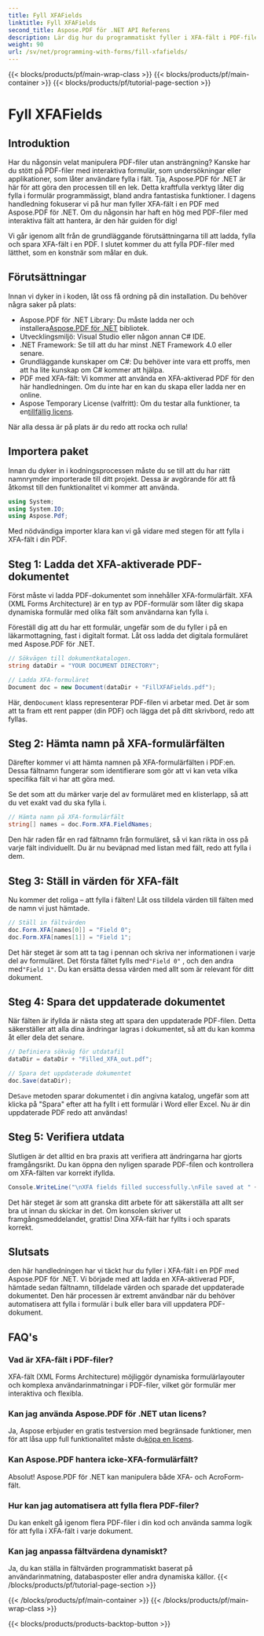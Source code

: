 ```yaml
---
title: Fyll XFAFields
linktitle: Fyll XFAFields
second_title: Aspose.PDF för .NET API Referens
description: Lär dig hur du programmatiskt fyller i XFA-fält i PDF-filer med Aspose.PDF för .NET med denna steg-för-steg handledning. Upptäck enkla, kraftfulla PDF-manipuleringsverktyg.
weight: 90
url: /sv/net/programming-with-forms/fill-xfafields/
---
```


{{< blocks/products/pf/main-wrap-class >}}
{{< blocks/products/pf/main-container >}}
{{< blocks/products/pf/tutorial-page-section >}}

# Fyll XFAFields

## Introduktion

Har du någonsin velat manipulera PDF-filer utan ansträngning? Kanske har du stött på PDF-filer med interaktiva formulär, som undersökningar eller applikationer, som låter användare fylla i fält. Tja, Aspose.PDF för .NET är här för att göra den processen till en lek. Detta kraftfulla verktyg låter dig fylla i formulär programmässigt, bland andra fantastiska funktioner. I dagens handledning fokuserar vi på hur man fyller XFA-fält i en PDF med Aspose.PDF för .NET. Om du någonsin har haft en hög med PDF-filer med interaktiva fält att hantera, är den här guiden för dig!

Vi går igenom allt från de grundläggande förutsättningarna till att ladda, fylla och spara XFA-fält i en PDF. I slutet kommer du att fylla PDF-filer med lätthet, som en konstnär som målar en duk.

## Förutsättningar

Innan vi dyker in i koden, låt oss få ordning på din installation. Du behöver några saker på plats:

-  Aspose.PDF för .NET Library: Du måste ladda ner och installera[Aspose.PDF för .NET](https://releases.aspose.com/pdf/net/) bibliotek.
- Utvecklingsmiljö: Visual Studio eller någon annan C# IDE.
- .NET Framework: Se till att du har minst .NET Framework 4.0 eller senare.
- Grundläggande kunskaper om C#: Du behöver inte vara ett proffs, men att ha lite kunskap om C# kommer att hjälpa.
- PDF med XFA-fält: Vi kommer att använda en XFA-aktiverad PDF för den här handledningen. Om du inte har en kan du skapa eller ladda ner en online.
-  Aspose Temporary License (valfritt): Om du testar alla funktioner, ta en[tillfällig licens](https://purchase.aspose.com/temporary-license/).

När alla dessa är på plats är du redo att rocka och rulla!

## Importera paket

Innan du dyker in i kodningsprocessen måste du se till att du har rätt namnrymder importerade till ditt projekt. Dessa är avgörande för att få åtkomst till den funktionalitet vi kommer att använda.

```csharp
using System;
using System.IO;
using Aspose.Pdf;
```

Med nödvändiga importer klara kan vi gå vidare med stegen för att fylla i XFA-fält i din PDF.

## Steg 1: Ladda det XFA-aktiverade PDF-dokumentet

Först måste vi ladda PDF-dokumentet som innehåller XFA-formulärfält. XFA (XML Forms Architecture) är en typ av PDF-formulär som låter dig skapa dynamiska formulär med olika fält som användarna kan fylla i.

Föreställ dig att du har ett formulär, ungefär som de du fyller i på en läkarmottagning, fast i digitalt format. Låt oss ladda det digitala formuläret med Aspose.PDF för .NET.

```csharp
// Sökvägen till dokumentkatalogen.
string dataDir = "YOUR DOCUMENT DIRECTORY";

// Ladda XFA-formuläret
Document doc = new Document(dataDir + "FillXFAFields.pdf");
```

 Här, den`Document` klass representerar PDF-filen vi arbetar med. Det är som att ta fram ett rent papper (din PDF) och lägga det på ditt skrivbord, redo att fyllas.

## Steg 2: Hämta namn på XFA-formulärfälten

Därefter kommer vi att hämta namnen på XFA-formulärfälten i PDF:en. Dessa fältnamn fungerar som identifierare som gör att vi kan veta vilka specifika fält vi har att göra med.

Se det som att du märker varje del av formuläret med en klisterlapp, så att du vet exakt vad du ska fylla i.

```csharp
// Hämta namn på XFA-formulärfält
string[] names = doc.Form.XFA.FieldNames;
```

Den här raden får en rad fältnamn från formuläret, så vi kan rikta in oss på varje fält individuellt. Du är nu beväpnad med listan med fält, redo att fylla i dem.

## Steg 3: Ställ in värden för XFA-fält

Nu kommer det roliga – att fylla i fälten! Låt oss tilldela värden till fälten med de namn vi just hämtade.

```csharp
// Ställ in fältvärden
doc.Form.XFA[names[0]] = "Field 0";
doc.Form.XFA[names[1]] = "Field 1";
```

 Det här steget är som att ta tag i pennan och skriva ner informationen i varje del av formuläret. Det första fältet fylls med`"Field 0"` , och den andra med`"Field 1"`. Du kan ersätta dessa värden med allt som är relevant för ditt dokument.

## Steg 4: Spara det uppdaterade dokumentet

När fälten är ifyllda är nästa steg att spara den uppdaterade PDF-filen. Detta säkerställer att alla dina ändringar lagras i dokumentet, så att du kan komma åt eller dela det senare.

```csharp
// Definiera sökväg för utdatafil
dataDir = dataDir + "Filled_XFA_out.pdf";

// Spara det uppdaterade dokumentet
doc.Save(dataDir);
```

 De`Save` metoden sparar dokumentet i din angivna katalog, ungefär som att klicka på "Spara" efter att ha fyllt i ett formulär i Word eller Excel. Nu är din uppdaterade PDF redo att användas!

## Steg 5: Verifiera utdata

Slutligen är det alltid en bra praxis att verifiera att ändringarna har gjorts framgångsrikt. Du kan öppna den nyligen sparade PDF-filen och kontrollera om XFA-fälten var korrekt ifyllda.

```csharp
Console.WriteLine("\nXFA fields filled successfully.\nFile saved at " + dataDir);
```

Det här steget är som att granska ditt arbete för att säkerställa att allt ser bra ut innan du skickar in det. Om konsolen skriver ut framgångsmeddelandet, grattis! Dina XFA-fält har fyllts i och sparats korrekt.

## Slutsats

den här handledningen har vi täckt hur du fyller i XFA-fält i en PDF med Aspose.PDF för .NET. Vi började med att ladda en XFA-aktiverad PDF, hämtade sedan fältnamn, tilldelade värden och sparade det uppdaterade dokumentet. Den här processen är extremt användbar när du behöver automatisera att fylla i formulär i bulk eller bara vill uppdatera PDF-dokument.

## FAQ's

### Vad är XFA-fält i PDF-filer?
XFA-fält (XML Forms Architecture) möjliggör dynamiska formulärlayouter och komplexa användarinmatningar i PDF-filer, vilket gör formulär mer interaktiva och flexibla.

### Kan jag använda Aspose.PDF för .NET utan licens?
 Ja, Aspose erbjuder en gratis testversion med begränsade funktioner, men för att låsa upp full funktionalitet måste du[köpa en licens](https://purchase.aspose.com/buy).

### Kan Aspose.PDF hantera icke-XFA-formulärfält?
Absolut! Aspose.PDF för .NET kan manipulera både XFA- och AcroForm-fält.

### Hur kan jag automatisera att fylla flera PDF-filer?
Du kan enkelt gå igenom flera PDF-filer i din kod och använda samma logik för att fylla i XFA-fält i varje dokument.

### Kan jag anpassa fältvärdena dynamiskt?
Ja, du kan ställa in fältvärden programmatiskt baserat på användarinmatning, databasposter eller andra dynamiska källor.
{{< /blocks/products/pf/tutorial-page-section >}}

{{< /blocks/products/pf/main-container >}}
{{< /blocks/products/pf/main-wrap-class >}}

{{< blocks/products/products-backtop-button >}}
